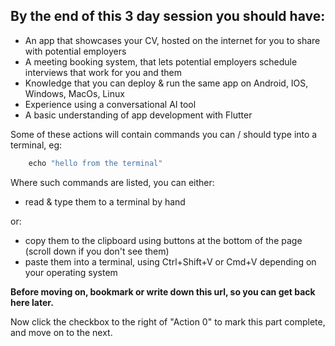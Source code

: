 ## By the end of this 3 day session you should have:

- An app that showcases your CV, hosted on the internet for you to share with potential employers
- A meeting booking system, that lets potential employers schedule interviews that work for you and them
- Knowledge that you can deploy & run the same app on Android, IOS, Windows, MacOs, Linux
- Experience using a conversational AI tool
- A basic understanding of app development with Flutter

Some of these actions will contain commands you can / should type into a terminal, eg:

```dart
    echo "hello from the terminal"
```

Where such commands are listed, you can either:
- read & type them to a terminal by hand

or:

- copy them to the clipboard using buttons at the bottom of the page (scroll down if you don't see them)
- paste them into a terminal, using Ctrl+Shift+V or Cmd+V depending on your operating system

__Before moving on, bookmark or write down this url, so you can get back here later.__

Now click the checkbox to the right of "Action 0" to mark this part complete, and move on to the next.




